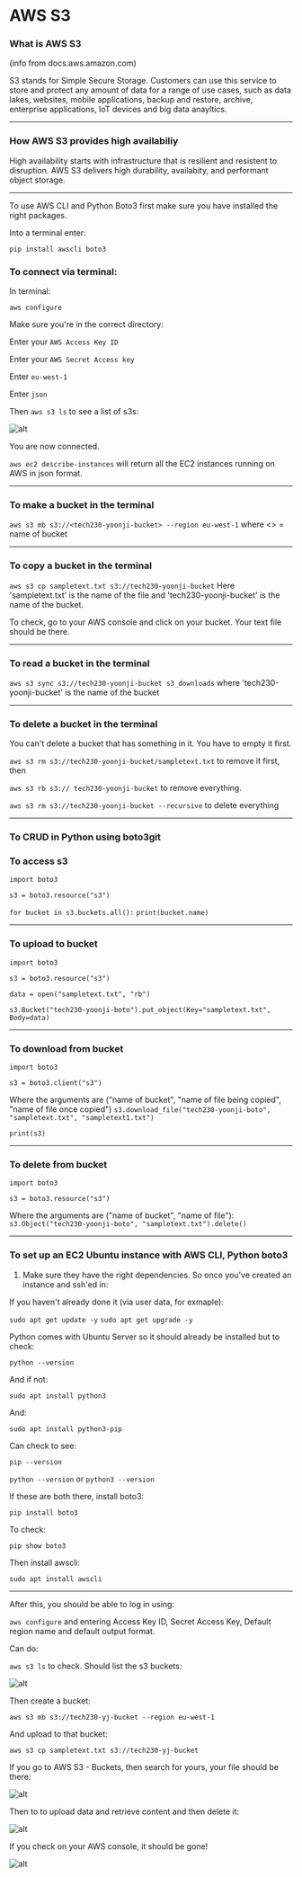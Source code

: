 # AWS S3

### What is AWS S3

(info from docs.aws.amazon.com)

S3 stands for Simple Secure Storage.  Customers can use this service to store and protect any amount of data for a range of use cases, such as data lakes, websites, mobile applications, backup and restore, archive, enterprise applications, IoT devices and big data anayltics.

----

### How AWS S3 provides high availabiliy

High availability starts with infrastructure that is resilient and resistent to disruption.  AWS S3 delivers high durability, availabity, and performant object storage.

----

To use AWS CLI and Python Boto3 first make sure you have installed the right packages.

Into a terminal enter:

`pip install awscli boto3`

### To connect via terminal:

In terminal:

`aws configure`

Make sure you're in the correct directory:

Enter your `AWS Access Key ID`

Enter your `AWS Secret Access key`

Enter `eu-west-1`

Enter `json`

Then `aws s3 ls` to see a list of s3s:

![alt](bucketlist.png)

You are now connected.

`aws ec2 describe-instances` will return all the EC2 instances running on AWS in json format.

----

### To make a bucket in the terminal

`aws s3 mb s3://<tech230-yoonji-bucket> --region eu-west-1`
where <> = name of bucket

----

### To copy a bucket in the terminal

`aws s3 cp sampletext.txt s3://tech230-yoonji-bucket`
Here 'sampletext.txt' is the name of the file and 'tech230-yoonji-bucket' is the name of the bucket.

To check, go to your AWS console and click on your bucket.  Your text file should be there.

----

### To read a bucket in the terminal

`aws s3 sync s3://tech230-yoonji-bucket s3_downloads`
where 'tech230-yoonji-bucket' is the name of the bucket

----

### To delete a bucket in the terminal

You can't delete a bucket that has something in it.  You have to empty it first.

`aws s3 rm s3://tech230-yoonji-bucket/sampletext.txt` to remove it first, then

`aws s3 rb s3:// tech230-yoonji-bucket` to remove everything.

`aws s3 rm s3://tech230-yoonji-bucket --recursive` to delete everything

----

### To CRUD in Python using boto3git

### To access s3

`import boto3`

`s3 = boto3.resource("s3")`

`for bucket in s3.buckets.all():`
    `print(bucket.name)`

----

### To upload to bucket

`import boto3`

`s3 = boto3.resource("s3")`

`data = open("sampletext.txt", "rb")`

`s3.Bucket("tech230-yoonji-boto").put_object(Key="sampletext.txt", Body=data)`

----

### To download from bucket

`import boto3`

`s3 = boto3.client("s3")`

Where the arguments are ("name of bucket", "name of file being copied", "name of file once copied")
`s3.download_file("tech230-yoonji-boto", "sampletext.txt", "sampletext1.txt")`

`print(s3)`

----

### To delete from bucket

`import boto3`

`s3 = boto3.resource("s3")`

Where the arguments are ("name of bucket", "name of file"):
`s3.Object("tech230-yoonji-boto", "sampletext.txt").delete()`

----

### To set up an EC2 Ubuntu instance with AWS CLI, Python boto3

1. Make sure they have the right dependencies.  So once you've created an instance and ssh'ed in:

If you haven't already done it (via user data, for exmaple):

`sudo apt get update -y`
`sudo apt get upgrade -y`

Python comes with Ubuntu Server so it should already be installed but to check:

`python --version`

And if not:

`sudo apt install python3`

And:

`sudo apt install python3-pip`

Can check to see:

`pip --version`

`python --version` or `python3 --version`

If these are both there, install boto3:

`pip install boto3`

To check:

`pip show boto3`

Then install awscli:

`sudo apt install awscli`

----

After this, you should be able to log in using:

`aws configure` and entering Access Key ID, Secret Access Key, Default region name and default output format.

Can do:

`aws s3 ls` to check.  Should list the s3 buckets:

![alt](awsls.png)

Then create a bucket:

`aws s3 mb s3://tech230-yj-bucket --region eu-west-1`

And upload to that bucket:

`aws s3 cp sampletext.txt s3://tech230-yj-bucket`

If you go to AWS S3 - Buckets, then search for yours, your file should be there:

![alt](yjbucket.png)

Then to to upload data and retrieve content and then delete it:

![alt](upload.png)

If you check on your AWS console, it should be gone!

![alt](deleted.png)